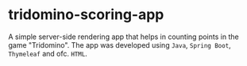 # tridomino-scoring-app
A simple server-side rendering app that helps in counting points in the game "Tridomino". The app was developed using `Java`, `Spring Boot`, `Thymeleaf` and ofc. `HTML`.